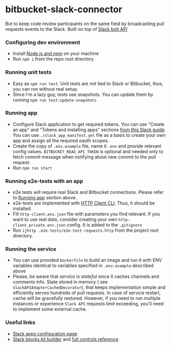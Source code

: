 # bitbucket-slack-connector

Bot to keep code review participants on the same field by broadcasting pull requests events to the Slack.
Built on top of [Slack bolt API](https://slack.dev/bolt-js/tutorial/getting-started)

### Configuring dev environment

- Install [Node.js and npm](https://nodejs.org) on your machine
- Run `npm i` from the repo root directory

### Running unit tests

- Easy as ```npm run test```. Unit tests are not tied to Slack or Bitbucket, thus, you can run without real setup.
- Since I'm a lazy guy, tests use snapshots. You can update them by running ```npm run test:update-snapshots```

### Running app

- Configure Slack application to get required tokens. You can use "Create an app" and "Tokens and installing apps"
  sections [from this Slack guide](https://slack.dev/bolt-js/tutorial/getting-started#create-an-app). You can
  use `./slack_app_manifest.yml` file as a basis to create your own app and assign all the required oauth scopes.
- Create the copy of `.env.example` file, name it `.env` and provide relevant config values. `BITBUCKET_READ_API_TOKEN`
  is optional and needed only to fetch commit message when notifying about new commit to the pull request.
- Run ```npm run start```

### Running e2e-tests with an app

- e2e tests will require real Slack and Bitbucket connections. Please refer to [Running app](#running-app)
  section above.
- e2e-tests are implemented with [HTTP Client CLI](https://www.jetbrains.com/help/idea/http-client-cli.html). Thus, it
  should be installed.
- Fill `http-client.env.json` file with parameters you find relevant. If you want to use real data, consider creating
  your own `http-client.private.env.json` config. It is added to the `.gitignore`
- Run ```ijhttp .e2e-tests/e2e-test-requests.http``` from the project root directory.

### Running the service

- You can use provided `Dockerfile` to build an image and run it with ENV variables identical to variables
  specified in `.env.example` described above
- Please, be aware that _service is stateful_ since it caches channels and comments info. State stored in memory (
  see `SlackAPIAdapterCachedDecorator`), that keeps implementation simple and efficiently serves
  hundreds of pull requests. In case of service restart, cache will be gracefully restored. However,
  if you need to run multiple instances or experience `Slack API` requests limit exceeding, you'll need to implement
  some external cache.    
### Useful links
- [Slack apps configuration page](https://api.slack.com/apps)
- [Slack blocks kit builder](https://app.slack.com/block-kit-builder) and [full controls reference](https://api.slack.com/reference/block-kit/block-elements)
